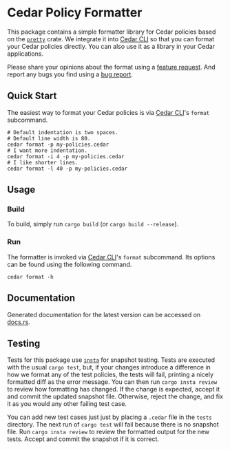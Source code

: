 # Cedar Policy Formatter

This package contains a simple formatter library for Cedar policies based on the [`pretty`](https://docs.rs/pretty/latest/pretty/index.html#) crate. We integrate it into [Cedar CLI](../cedar-policy-cli) so that you can format your Cedar policies directly. You can also use it as a library in your Cedar applications.

Please share your opinions about the format using a [feature request](https://github.com/cedar-policy/cedar/issues/new?assignees=&labels=pending-triage&template=feature_request.yml). And report any bugs you find using a [bug report](https://github.com/cedar-policy/cedar/issues/new?assignees=&labels=pending-triage&template=bug_report.yml).

## Quick Start
The easiest way to format your Cedar policies is via [Cedar CLI](../cedar-policy-cli)'s `format` subcommand.

```shell
# Default indentation is two spaces.
# Default line width is 80.
cedar format -p my-policies.cedar
# I want more indentation.
cedar format -i 4 -p my-policies.cedar
# I like shorter lines.
cedar format -l 40 -p my-policies.cedar
```

## Usage

### Build

To build, simply run `cargo build` (or `cargo build --release`).

### Run
The formatter is invoked via [Cedar CLI](../cedar-policy-cli)'s `format` subcommand. Its options can be found using the following command.

```shell
cedar format -h
```

## Documentation

Generated documentation for the latest version can be accessed on
[docs.rs](https://docs.rs/cedar-policy-formatter).

## Testing

Tests for this package use [`insta`](https://insta.rs/) for snapshot testing.
Tests are executed with the usual `cargo test`, but, if your changes introduce
a difference in how we format any of the test policies, the tests will fail,
printing a nicely formatted diff as the error message. You can then run `cargo insta review`
to review how formatting has changed. If the change is expected, accept it
and commit the updated snapshot file. Otherwise, reject the change, and fix it
as you would any other failing test case.

You can add new test cases just just by placing a `.cedar` file in the `tests`
directory. The next run of `cargo test` will fail because there is no snapshot
file. Run `cargo insta review` to review the formatted output for the new
tests. Accept and commit the snapshot if it is correct.
